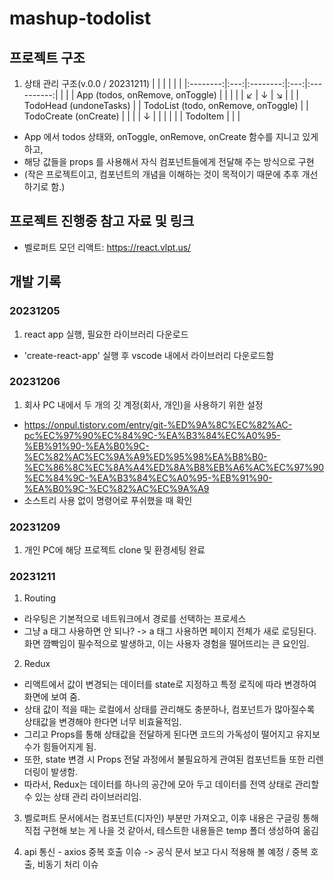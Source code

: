 # mashup-todolist

## 프로젝트 구조

1. 상태 관리 구조(v.0.0 / 20231211)
   | | | | | |
   |:--------:|:---:|:--------:|:---:|:----------:|
   | | | App (todos, onRemove, onToggle) | | |
   | | ↙️ | ↓ | ↘️ | |
   | TodoHead (undoneTasks) | | TodoList (todo, onRemove, onToggle) | | TodoCreate (onCreate) |
   | | | ↓ | | |
   | | | TodoItem | | |

-   App 에서 todos 상태와, onToggle, onRemove, onCreate 함수를 지니고 있게 하고,
-   해당 값들을 props 를 사용해서 자식 컴포넌트들에게 전달해 주는 방식으로 구현
-   (작은 프로젝트이고, 컴포넌트의 개념을 이해하는 것이 목적이기 때문에 추후 개선하기로 함.)

## 프로젝트 진행중 참고 자료 및 링크

-   벨로퍼트 모던 리액트: https://react.vlpt.us/

## 개발 기록

### 20231205

1. react app 실행, 필요한 라이브러리 다운로드

-   'create-react-app' 실행 후 vscode 내에서 라이브러리 다운로드함

### 20231206

1. 회사 PC 내에서 두 개의 깃 계정(회사, 개인)을 사용하기 위한 설정

-   https://onpul.tistory.com/entry/git-%ED%9A%8C%EC%82%AC-pc%EC%97%90%EC%84%9C-%EA%B3%84%EC%A0%95-%EB%91%90-%EA%B0%9C-%EC%82%AC%EC%9A%A9%ED%95%98%EA%B8%B0-%EC%86%8C%EC%8A%A4%ED%8A%B8%EB%A6%AC%EC%97%90%EC%84%9C-%EA%B3%84%EC%A0%95-%EB%91%90-%EA%B0%9C-%EC%82%AC%EC%9A%A9
-   소스트리 사용 없이 명령어로 푸쉬했을 때 확인

### 20231209

1. 개인 PC에 해당 프로젝트 clone 및 환경세팅 완료

### 20231211

1. Routing

-   라우팅은 기본적으로 네트워크에서 경로를 선택하는 프로세스
-   그냥 a 태그 사용하면 안 되나? -> a 태그 사용하면 페이지 전체가 새로 로딩된다. 화면 깜빡임이 필수적으로 발생하고, 이는 사용자 경험을 떨어뜨리는 큰 요인임.

2. Redux

-   리액트에서 값이 변경되는 데이터를 state로 지정하고 특정 로직에 따라 변경하여 화면에 보여 줌.
-   상태 값이 적을 때는 로컬에서 상태를 관리해도 충분하나, 컴포넌트가 많아질수록 상태값을 변경해야 한다면 너무 비효율적임.
-   그리고 Props를 통해 상태값을 전달하게 된다면 코드의 가독성이 떨어지고 유지보수가 힘들어지게 됨.
-   또한, state 변경 시 Props 전달 과정에서 불필요하게 관여된 컴포넌트들 또한 리렌더링이 발생함.
-   따라서, Redux는 데이터를 하나의 공간에 모아 두고 데이터를 전역 상태로 관리할 수 있는 상태 관리 라이브러리임.

3. 벨로퍼트 문서에서는 컴포넌트(디자인) 부분만 가져오고, 이후 내용은 구글링 통해 직접 구현해 보는 게 나을 것 같아서, 테스트한 내용들은 temp 폴더 생성하여 옮김

4. api 통신 - axios 중복 호출 이슈 -> 공식 문서 보고 다시 적용해 볼 예정 / 중복 호출, 비동기 처리 이슈
